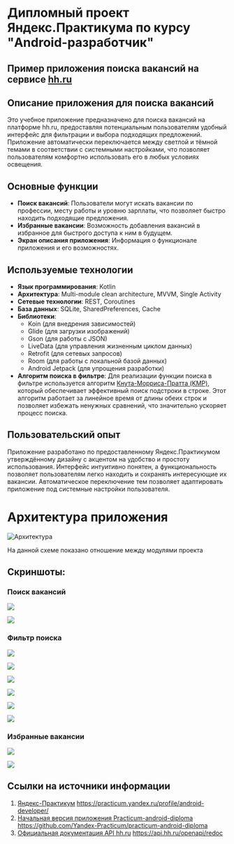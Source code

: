 # Дипломный проект Яндекс.Практикума по курсу "Android-разработчик"

## Пример приложения поиска вакансий на сервисе [hh.ru](https://hh.ru/)

## Описание приложения для поиска вакансий
Это учебное приложение предназначено для поиска вакансий на платформе hh.ru, 
предоставляя потенциальным пользователям удобный интерфейс для фильтрации и выбора подходящих предложений. 
Приложение автоматически переключается между светлой и тёмной темами в соответствии с системными настройками, 
что позволяет пользователям комфортно использовать его в любых условиях освещения.

## Основные функции
- **Поиск вакансий**: Пользователи могут искать вакансии по профессии, месту работы и уровню зарплаты, что позволяет быстро находить подходящие предложения.
- **Избранные вакансии**: Возможность добавления вакансий в избранное для быстрого доступа к ним в будущем.
- **Экран описания приложения**: Информация о функционале приложения и его возможностях.

## Используемые технологии
- **Язык программирования**: Kotlin
- **Архитектура**: Multi-module clean architecture, MVVM, Single Activity
- **Сетевые технологии**: REST, Coroutines
- **База данных**: SQLite, SharedPreferences, Cache
- **Библиотеки**:
  - Koin (для внедрения зависимостей)
  - Glide (для загрузки изображений)
  - Gson (для работы с JSON)
  - LiveData (для управления жизненным циклом данных)
  - Retrofit (для сетевых запросов)
  - Room (для работы с локальной базой данных)
  - Android Jetpack (для упрощения разработки)
- **Алгоритм поиска в фильтре**:
Для реализации функции поиска в фильтре используется алгоритм [Кнута-Морриса-Пратта (KMP)](https://ru.wikipedia.org/wiki/Алгоритм_Кнута_—_Морриса_—_Пратта#:~:text=Алгоритм%20Кнута%20—%20Морриса%20—%20Пратта%20(,следующее%20совпадение%2C%20минуя%20лишние%20проверки.)), 
который обеспечивает эффективный поиск подстроки в строке.
Этот алгоритм работает за линейное время от длины обеих строк и позволяет избежать ненужных сравнений, что значительно ускоряет процесс поиска.
  
## Пользовательский опыт
Приложение разработано по предоставленному Яндекс.Практикумом утверждённому дизайну с акцентом на удобство и простоту использования.
Интерфейс интуитивно понятен, а функциональность позволяет пользователям легко находить и сохранять интересующие их вакансии.
Автоматическое переключение тем позволяет адаптировать приложение под системные настройки пользователя.

# Архитектура приложения

![Архитектура](./docs/img/architecture_diagram.png)

На данной схеме показано отношение между модулями проекта

## Скриншоты:

### Поиск вакансий
<p align="left">
<img src="./docs/img/screen_search_light_theme.png"/>
</p>
<p align="left">
<img src="./docs/img/screen_search_dark_theme.png"/>
</p>

### Фильтр поиска
<p align="left">
<img src="./docs/img/screen_filter_empty_light_theme.png"/>
</p>
<p align="left">
<img src="./docs/img/screen_filter_location_light_theme.png"/>
</p>
<p align="left">
<img src="./docs/img/screen_filter_light_theme.png"/>
</p>

<p align="left">
<img src="./docs/img/screen_filter_empty_dark_theme.png"/>
</p>
<p align="left">
<img src="./docs/img/screen_filter_location_dark_theme.png"/>
</p>
<p align="left">
<img src="./docs/img/screen_filter_dark_theme.png"/>
</p>


### Избранные вакансии
<p align="left">
<img src="./docs/img/screen_favorite_light_theme.png"/>
</p>
<p align="left">
<img src="./docs/img/screen_favorite_dark_theme.png"/>
</p>

## Ссылки на источники информации
1) [Яндекс-Практикум](https://practicum.yandex.ru/profile/android-developer/) https://practicum.yandex.ru/profile/android-developer/
2) [Начальная версия приложения Practicum-android-diploma](https://github.com/Yandex-Practicum/practicum-android-diploma) https://github.com/Yandex-Practicum/practicum-android-diploma
3) [Официальная документация API hh.ru](https://api.hh.ru/openapi/redoc#tag/Obshie-spravochniki/operation/get-industries) https://api.hh.ru/openapi/redoc

